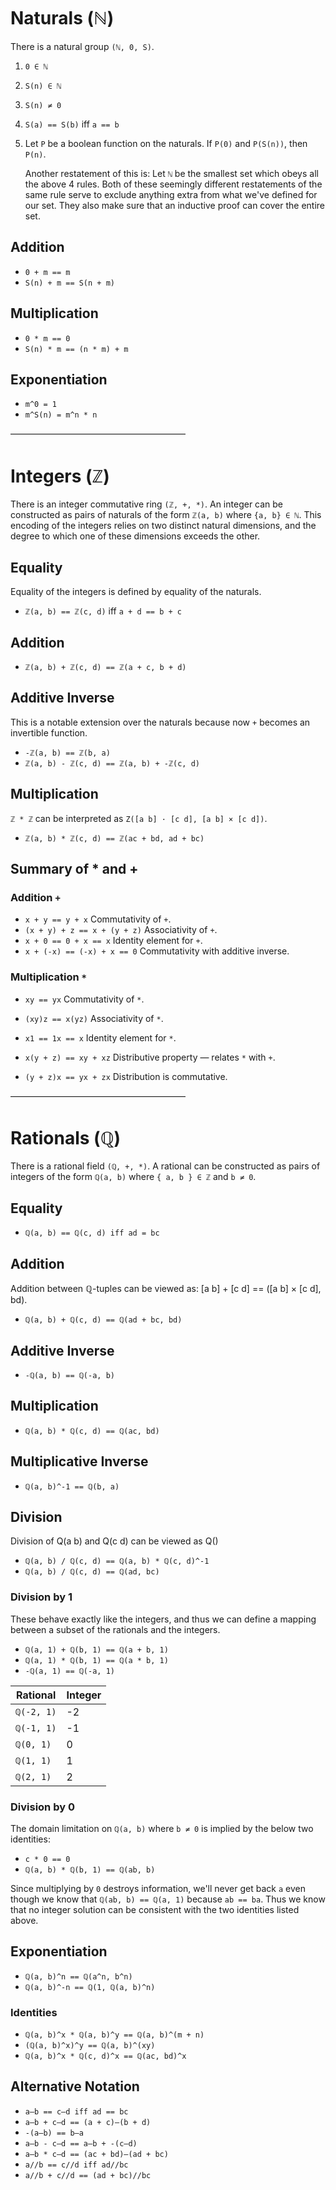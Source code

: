 # Naturals (ℕ)

There is a natural group `(ℕ, 0, S)`.

1. `0 ∈ ℕ`
2. `S(n) ∈ ℕ`
3. `S(n) ≠ 0`
4. `S(a) == S(b)` iff `a == b`
5. Let `P` be a boolean function on the naturals. If `P(0)` and `P(S(n))`, then 
   `P(n)`.

   Another restatement of this is: Let `ℕ` be the smallest set which obeys all
   the above 4 rules. Both of these seemingly different restatements of the same
   rule serve to exclude anything extra from what we've defined for our set. 
   They also make sure that an inductive proof can cover the entire set.

## Addition

  * `0 + m == m`
  * `S(n) + m == S(n + m)`

## Multiplication

  * `0 * m == 0`
  * `S(n) * m == (n * m) + m`

## Exponentiation

  * `m^0 = 1`
  * `m^S(n) = m^n * n`

――――――――――――――――――――

# Integers (ℤ)

There is an integer commutative ring `(ℤ, +, *)`. An integer can be constructed 
as pairs of naturals of the form `ℤ(a, b)` where `{a, b} ∈ ℕ`. This encoding of
the integers relies on two distinct natural dimensions, and the degree to which
one of these dimensions exceeds the other.

## Equality

Equality of the integers is defined by equality of the naturals.

  * `ℤ(a, b) == ℤ(c, d)` iff `a + d == b + c`

## Addition

  * `ℤ(a, b) + ℤ(c, d) == ℤ(a + c, b + d)`

## Additive Inverse

This is a notable extension over the naturals because now `+` becomes an 
invertible function.

  * `-ℤ(a, b) == ℤ(b, a)`
  * `ℤ(a, b) - ℤ(c, d) == ℤ(a, b) + -ℤ(c, d)`

## Multiplication

`ℤ * ℤ` can be interpreted as `Z([a b] · [c d], [a b] × [c d])`.

  * `ℤ(a, b) * ℤ(c, d) == ℤ(ac + bd, ad + bc)`

## Summary of * and +

### Addition `+`

  * `x + y == y + x` Commutativity of `+`.
  * `(x + y) + z == x + (y + z)` Associativity of `+`.
  * `x + 0 == 0 + x == x` Identity element for `+`.
  * `x + (-x) == (-x) + x == 0` Commutativity with additive inverse.

### Multiplication `*`

  * `xy == yx` Commutativity of `*`.
  * `(xy)z == x(yz)` Associativity of `*`.
  * `x1 == 1x == x` Identity element for `*`.

  * `x(y + z) == xy + xz` Distributive property ― relates `*` with `+`.
  * `(y + z)x == yx + zx` Distribution is commutative.

――――――――――――――――――――

# Rationals (ℚ)

There is a rational field `(ℚ, +, *)`. A rational can be constructed as pairs of 
integers of the form `ℚ(a, b)` where `{ a, b } ∈ ℤ` and `b ≠ 0`.

## Equality

  * `ℚ(a, b) == ℚ(c, d) iff ad = bc`

## Addition

Addition between ℚ-tuples can be viewed as: [a b] + [c d] == ([a b] × [c d], bd).

  * `ℚ(a, b) + ℚ(c, d) == ℚ(ad + bc, bd)`

## Additive Inverse

  * `-ℚ(a, b) == ℚ(-a, b)`

## Multiplication

  * `ℚ(a, b) * ℚ(c, d) == ℚ(ac, bd)`

## Multiplicative Inverse

  * `ℚ(a, b)^-1 == ℚ(b, a)`

## Division

Division of Q(a b) and Q(c d) can be viewed as Q()

  * `ℚ(a, b) / ℚ(c, d) == ℚ(a, b) * ℚ(c, d)^-1`
  * `ℚ(a, b) / ℚ(c, d) == ℚ(ad, bc)`

### Division by 1

These behave exactly like the integers, and thus we can define a mapping between
a subset of the rationals and the integers.

  * `ℚ(a, 1) + ℚ(b, 1) == ℚ(a + b, 1)`
  * `ℚ(a, 1) * ℚ(b, 1) == ℚ(a * b, 1)`
  * `-ℚ(a, 1) == ℚ(-a, 1)`

 Rational   | Integer
 ---------- | -------
 `ℚ(-2, 1)` | -2
 `ℚ(-1, 1)` | -1
 `ℚ(0, 1)`  |  0
 `ℚ(1, 1)`  |  1
 `ℚ(2, 1)`  |  2

### Division by 0

The domain limitation on `ℚ(a, b)` where `b ≠ 0` is implied by the below two 
identities:

  * `c * 0 == 0`
  * `ℚ(a, b) * ℚ(b, 1) == ℚ(ab, b)`

Since multiplying by `0` destroys information, we'll never get back `a` even
though we know that `ℚ(ab, b) == ℚ(a, 1)` because `ab == ba`. Thus we know that
no integer solution can be consistent with the two identities listed above.

## Exponentiation

  * `ℚ(a, b)^n == ℚ(a^n, b^n)`
  * `ℚ(a, b)^-n == ℚ(1, ℚ(a, b)^n)`

### Identities

  * `ℚ(a, b)^x * ℚ(a, b)^y == ℚ(a, b)^(m + n)`
  * `(ℚ(a, b)^x)^y == ℚ(a, b)^(xy)`
  * `ℚ(a, b)^x * ℚ(c, d)^x == ℚ(ac, bd)^x`


## Alternative Notation
  * `a―b == c―d iff ad == bc`
  * `a―b + c―d == (a + c)―(b + d)`
  * `-(a―b) == b―a`
  * `a―b - c―d == a―b + -(c―d)`
  * `a―b * c―d == (ac + bd)―(ad + bc)`
  * `a//b == c//d iff ad//bc`
  * `a//b + c//d == (ad + bc)//bc`
